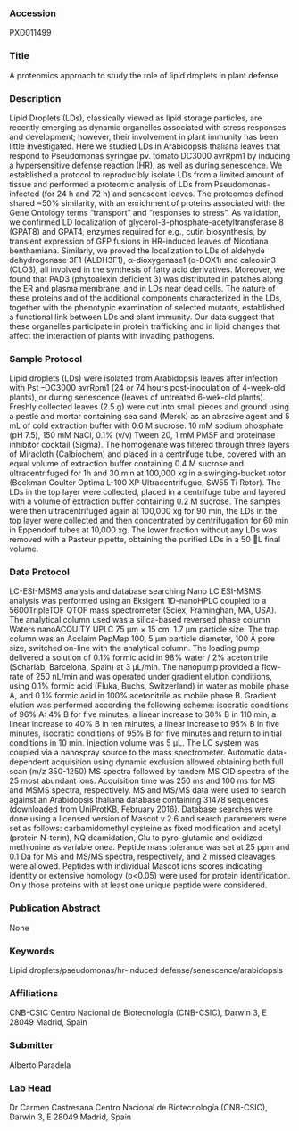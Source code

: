 ### Accession
PXD011499

### Title
A proteomics approach to study the role of lipid droplets in plant defense

### Description
Lipid Droplets (LDs), classically viewed as lipid storage particles, are recently emerging as dynamic organelles associated with stress responses and development; however, their involvement in plant immunity has been little investigated. Here we studied LDs in Arabidopsis thaliana leaves that respond to Pseudomonas syringae pv. tomato DC3000 avrRpm1 by inducing a hypersensitive defense reaction (HR), as well as during senescence. We established a protocol to reproducibly isolate LDs from a limited amount of tissue and performed a proteomic analysis of LDs from Pseudomonas-infected (for 24 h and 72 h) and senescent leaves.  The proteomes defined shared ~50% similarity, with an enrichment of proteins associated with the Gene Ontology terms “transport” and “responses to stress”.  As validation, we confirmed LD localization of glycerol-3-phosphate-acetyltransferase 8 (GPAT8) and GPAT4, enzymes required for e.g., cutin biosynthesis, by transient expression of GFP fusions in HR-induced leaves of Nicotiana benthamiana. Similarly, we proved the localization to LDs of aldehyde dehydrogenase 3F1 (ALDH3F1), α-dioxygenase1 (α-DOX1) and caleosin3 (CLO3), all involved in the synthesis of fatty acid derivatives. Moreover, we found that PAD3 (phytoalexin deficient 3) was distributed in patches along the ER and plasma membrane, and in LDs near dead cells. The nature of these proteins and of the additional components characterized in the LDs, together with the phenotypic examination of selected mutants, established a functional link between LDs and plant immunity. Our data suggest that these organelles participate in protein trafficking and in lipid changes that affect the interaction of plants with invading pathogens.

### Sample Protocol
Lipid droplets (LDs) were isolated from Arabidopsis leaves after infection with Pst –DC3000 avrRpm1 (24 or 74 hours post-inoculation of 4-week-old plants), or during senescence (leaves of untreated 6-wek-old plants). Freshly collected leaves (2.5 g) were cut into small pieces and ground using a pestle and mortar containing sea sand (Merck) as an abrasive agent and 5 mL of cold extraction buffer with 0.6 M sucrose: 10 mM sodium phosphate (pH 7.5), 150 mM NaCl, 0.1% (v/v) Tween 20, 1 mM PMSF and proteinase inhibitor cocktail (Sigma). The homogenate was filtered through three layers of Miracloth (Calbiochem) and placed in a centrifuge tube, covered with an equal volume of extraction buffer containing 0.4 M sucrose and ultracentrifuged for 1h and 30 min at 100,000 xg in a swinging-bucket rotor (Beckman Coulter Optima L-100 XP Ultracentrifugue, SW55 Ti Rotor). The LDs in the top layer were collected, placed in a centrifuge tube and layered with a volume of extraction buffer containing 0.2 M sucrose. The samples were then ultracentrifuged again at 100,000 xg for 90 min, the LDs in the top layer were collected and then concentrated by centrifugation for 60 min in Eppendorf tubes at 10,000 xg. The lower fraction without any LDs was removed with a Pasteur pipette, obtaining the purified LDs in a 50 L final volume.

### Data Protocol
LC-ESI-MSMS analysis and database searching Nano LC ESI-MSMS analysis was performed using an Eksigent 1D-nanoHPLC coupled to a 5600TripleTOF QTOF mass spectrometer (Sciex, Framinghan, MA, USA). The analytical column used was a silica-based reversed phase column Waters nanoACQUITY UPLC 75 µm × 15 cm, 1.7 µm particle size. The trap column was an Acclaim PepMap 100, 5 µm particle diameter, 100 Å pore size, switched on-line with the analytical column. The loading pump delivered a solution of 0.1% formic acid in 98% water / 2% acetonitrile (Scharlab, Barcelona, Spain) at 3 µL/min. The nanopump provided a flow-rate of 250 nL/min and was operated under gradient elution conditions, using 0.1% formic acid (Fluka, Buchs, Switzerland) in water as mobile phase A, and 0.1% formic acid in 100% acetonitrile as mobile phase B. Gradient elution was performed according the following scheme: isocratic conditions of 96% A: 4% B for five minutes, a linear increase to 30% B in 110 min, a linear increase to 40% B in ten minutes, a linear increase to 95% B in five minutes, isocratic conditions of 95% B for five minutes and return to initial conditions in 10 min. Injection volume was 5 µL. The LC system was coupled via a nanospray source to the mass spectrometer. Automatic data-dependent acquisition using dynamic exclusion allowed obtaining both full scan (m/z 350-1250) MS spectra followed by tandem MS CID spectra of the 25 most abundant ions. Acquisition time was 250 ms and 100 ms for MS and MSMS spectra, respectively. MS and MS/MS data were used to search against an Arabidopsis thaliana database containing 31478 sequences (downloaded from UniProtKB, February 2016). Database searches were done using a licensed version of Mascot v.2.6 and search parameters were set as follows: carbamidomethyl cysteine as fixed modification and acetyl (protein N-term), NQ deamidation, Glu to pyro-glutamic and oxidized methionine as variable onea. Peptide mass tolerance was set at 25 ppm and 0.1 Da for MS and MS/MS spectra, respectively, and 2 missed cleavages were allowed. Peptides with individual Mascot ions scores indicating identity or extensive homology (p<0.05) were used for protein identification. Only those proteins with at least one unique peptide were considered.

### Publication Abstract
None

### Keywords
Lipid droplets/pseudomonas/hr-induced defense/senescence/arabidopsis

### Affiliations
CNB-CSIC
Centro Nacional de Biotecnología (CNB-CSIC), Darwin 3, E 28049 Madrid, Spain

### Submitter
Alberto Paradela

### Lab Head
Dr Carmen Castresana
Centro Nacional de Biotecnología (CNB-CSIC), Darwin 3, E 28049 Madrid, Spain


